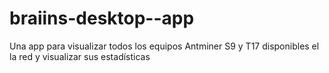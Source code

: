 # braiins-desktop--app
Una app para visualizar todos los equipos Antminer S9 y T17 disponibles el la red y visualizar sus estadísticas